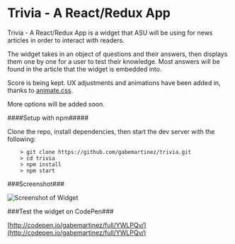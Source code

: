 # Trivia - A React/Redux App

Trivia - A React/Redux App is a widget that ASU will be using for news articles in order to interact with readers.

The widget takes in an object of questions and their answers, then displays them one by one for a user to test their knowledge. Most answers will be found in the article that the widget is embedded into.

Score is being kept. UX adjustments and animations have been added in, thanks to [animate.css](https://daneden.github.io/animate.css/).

More options will be added soon.

####Setup with npm#####

Clone the repo, install dependencies, then start the dev server with the following:

```
	> git clone https://github.com/gabemartinez/trivia.git
	> cd trivia
	> npm install
	> npm start
```

###Screenshot###

![Screenshot of Widget](http://i.imgur.com/sFgt8tR.png)

###Test the widget on CodePen###

[http://codepen.io/gabemartinez/full/YWLPQv/](http://codepen.io/gabemartinez/full/YWLPQv/)
